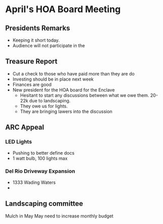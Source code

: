 # April's HOA Board Meeting

## Presidents Remarks

* Keeping it short today.
* Audience will not participate in the 

## Treasure Report

* Cut a check to those who have paid more than they are do
* Investing should be in place next week
* Finances are good
* New president for the HOA board for the Enclave
  * Hesitant to start any discussions between what we owe them. 20-22k due to landscaping.
  * They owe us for lights.
  * They are bringing lawers into the discussion

## ARC Appeal

### LED Lights

* Pushing to better define docs
* 1 watt bulb, 100 lights max

### Del Rio Driveway Expansion

* 1333 Wading Waters
* 

## Landscaping committee

Mulch in May
May need to increase monthly budget
